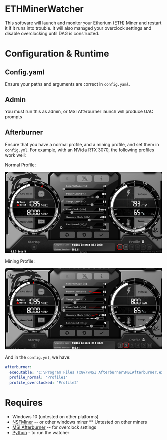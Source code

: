 # ETHMinerWatcher

This software will launch and monitor your Etherium (ETH) Miner and restart it if it runs into trouble.  It will also managed your overclock settings and disable overclocking until DAG is constructed.

# Configuration & Runtime

## Config.yaml

Ensure your paths and arguments are correct in `config.yaml`.

## Admin

You must run this as admin, or MSI Afterburner launch will produce UAC prompts

## Afterburner

Ensure that you have a normal profile, and a mining profile, and set them in `config.yml`.  For example, with an NVidia RTX 3070, the following profiles work well:

Normal Profile:

![normal profile](img/profile1.png)

Mining Profile:

![mining profile](img/profile2.png)

And in the `config.yml`, we have:

```yml
afterburner:
  executable: 'C:\Program Files (x86)\MSI Afterburner\MSIAfterburner.exe'
  profile_normal: 'Profile1'
  profile_overclocked: 'Profile2'
```

# Requires

* Windows 10 (untested on other platforms)
* [NSFMiner](https://github.com/no-fee-ethereum-mining/nsfminer) -- or other windows miner
** Untested on other miners
* [MSI Afterburner](https://www.guru3d.com/files-details/msi-afterburner-beta-download.html) -- for overclock settings
* [Python](https://www.python.org/downloads/) - to run the watcher